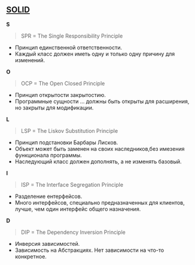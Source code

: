 ## [SOLID](https://en.wikipedia.org/wiki/SOLID)

**S**
>SPR = The Single Responsibility Principle

- Принцип единственной ответственности.
- Каждый класс должен иметь одну и только одну причину для изменений.

**O**
>OCP = The Open Closed Principle

- Принцип открытости закрытостию.
- Программные сущности … должны быть открыты для расширения, но закрыты для модификации.

**L**
>LSP = The Liskov Substitution Principle

- Принцип подстановки Барбары Лисков.
- Объект может быть заменен на своих наследников,без имезения функционала программы.
- Наследующий класс должен дополнять, а не изменять базовый.

**I**
>ISP = The Interface Segregation Principle

- Разделение ентерфейсов.
- Много интерфейсов, специально предназначенных для клиентов, лучше, чем один интерфейс общего назначения.

**D**
>DIP = The Dependency Inversion Principle

- Инверсия зависимостей.
- Зависимость на Абстракциях. Нет зависимости на что-то конкретное.